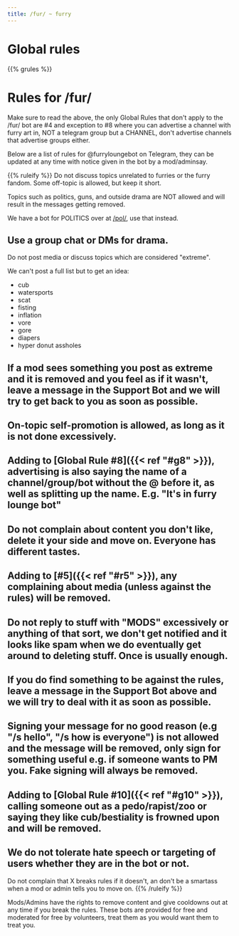 ```yaml
---
title: /fur/ ~ furry
---
```


# Global rules

{{% grules %}}


# Rules for /fur/

Make sure to read the above, the only Global Rules that don't apply to the /fur/ bot are #4 and exception to #8 where you can advertise a channel with furry art in, NOT a telegram group but a CHANNEL, don't advertise channels that advertise groups either.



Below are a list of rules for @furryloungebot on Telegram, they can be updated at any time with notice given in the bot by a mod/adminsay.


{{% ruleify %}}
Do not discuss topics unrelated to furries or the furry fandom. Some off-topic is allowed, but keep it short.

Topics such as politics, guns, and outside drama are NOT allowed and will result in the messages getting removed.

We have a bot for POLITICS over at [/pol/](https://t.me/politicsloungebot), use that instead.

Use a group chat or DMs for drama.
-
Do not post media or discuss topics which are considered "extreme".

We can't post a full list but to get an idea:
- cub
- watersports
- scat
- fisting
- inflation
- vore
- gore
- diapers
- hyper donut assholes

If a mod sees something you post as extreme and it is removed and you feel as if it wasn't, leave a message in the Support Bot and we will try to get back to you as soon as possible.
-
On-topic self-promotion is allowed, as long as it is not done excessively.
-
Adding to [Global Rule #8]({{< ref "#g8" >}}), advertising is also saying the name of a channel/group/bot without the @ before it, as well as splitting up the name. E.g. "It's in furry lounge bot"
-
Do not complain about content you don't like, delete it your side and move on. Everyone has different tastes.
-
Adding to [#5]({{< ref "#r5" >}}), any complaining about media (unless against the rules) will be removed.
-
Do not reply to stuff with "MODS" excessively or anything of that sort, we don't get notified and it looks like spam when we do eventually get around to deleting stuff. Once is usually enough.
-
If you do find something to be against the rules, leave a message in the Support Bot above and we will try to deal with it as soon as possible.
-
Signing your message for no good reason (e.g "/s hello", "/s how is everyone") is not allowed and the message will be removed, only sign for something useful e.g. if someone wants to PM you. Fake signing will always be removed.
-
Adding to [Global Rule #10]({{< ref "#g10" >}}), calling someone out as a pedo/rapist/zoo or saying they like cub/bestiality is frowned upon and will be removed.
-
We do not tolerate hate speech or targeting of users whether they are in the bot or not.
-
Do not complain that X breaks rules if it doesn't, an don't be a smartass when a mod or admin tells you to move on.
{{% /ruleify %}}

Mods/Admins have the rights to remove content and give cooldowns out at any time if you break the rules. These bots are provided for free and moderated for free by volunteers, treat them as you would want them to treat you.
